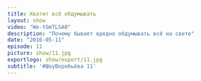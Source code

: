 ```yaml
---
title: Хватит всё обдумывать 
layout: show
video: "We-tGmTLSA0"
description: "Почему бывает вредно обдумывать всё на свете"
date: "2016-05-11"
episode: 11
picture: show/11.jpg
exportlogo: show/export/11.jpg
subtitle: '#ШоуВоробьёва 11'
---
```

